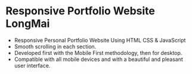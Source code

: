 # Responsive Portfolio Website LongMai

- Responsive Personal Portfolio Website Using HTML CSS & JavaScript
- Smooth scrolling in each section.
- Developed first with the Mobile First methodology, then for desktop.
- Compatible with all mobile devices and with a beautiful and pleasant user interface.
